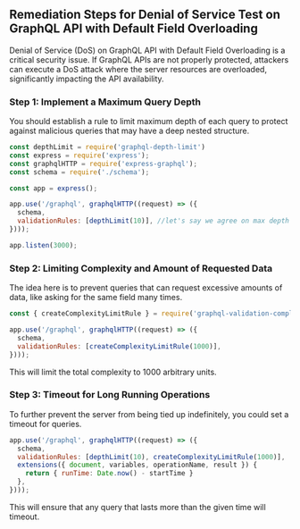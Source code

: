 

## Remediation Steps for Denial of Service Test on GraphQL API with Default Field Overloading
Denial of Service (DoS) on GraphQL API with Default Field Overloading is a critical security issue. If GraphQL APIs are not properly protected, attackers can execute a DoS attack where the server resources are overloaded, significantly impacting the API availability.

### Step 1: Implement a Maximum Query Depth

You should establish a rule to limit maximum depth of each query to protect against malicious queries that may have a deep nested structure.
  
```javascript
const depthLimit = require('graphql-depth-limit')
const express = require('express');
const graphqlHTTP = require('express-graphql');
const schema = require('./schema');

const app = express();

app.use('/graphql', graphqlHTTP((request) => ({
  schema,
  validationRules: [depthLimit(10)], //let's say we agree on max depth of 10
})));

app.listen(3000);
```

### Step 2: Limiting Complexity and Amount of Requested Data

The idea here is to prevent queries that can request excessive amounts of data, like asking for the same field many times.

```javascript
const { createComplexityLimitRule } = require('graphql-validation-complexity');

app.use('/graphql', graphqlHTTP((request) => ({
  schema,
  validationRules: [createComplexityLimitRule(1000)],
})));
```
This will limit the total complexity to 1000 arbitrary units.

### Step 3: Timeout for Long Running Operations

To further prevent the server from being tied up indefinitely, you could set a timeout for queries. 

```javascript
app.use('/graphql', graphqlHTTP((request) => ({
  schema,
  validationRules: [depthLimit(10), createComplexityLimitRule(1000)],
  extensions({ document, variables, operationName, result }) {
    return { runTime: Date.now() - startTime }
  },
})));
```
This will ensure that any query that lasts more than the given time will timeout.